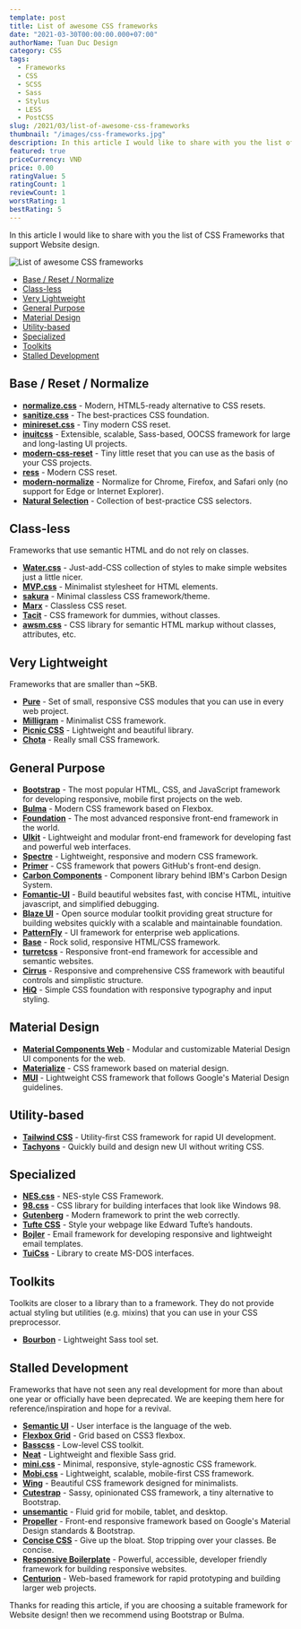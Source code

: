 ```yaml
---
template: post
title: List of awesome CSS frameworks
date: "2021-03-30T00:00:00.000+07:00"
authorName: Tuan Duc Design
category: CSS
tags:
  - Frameworks
  - CSS
  - SCSS
  - Sass
  - Stylus
  - LESS
  - PostCSS
slug: /2021/03/list-of-awesome-css-frameworks
thumbnail: "/images/css-frameworks.jpg"
description: In this article I would like to share with you the list of CSS Frameworks that support Website design.
featured: true
priceCurrency: VNĐ
price: 0.00
ratingValue: 5
ratingCount: 1
reviewCount: 1
worstRating: 1
bestRating: 5
---
```


In this article I would like to share with you the list of CSS Frameworks that support Website design.

![List of awesome CSS frameworks](/images/css-frameworks.jpg)

- [Base / Reset / Normalize](#base--reset--normalize)
- [Class-less](#class--les)
- [Very Lightweight](#very-lightweight)
- [General Purpose](#general-purpose)
- [Material Design](#material-design)
- [Utility-based](#utility--based)
- [Specialized](#specialized)
- [Toolkits](#toolkits)
- [Stalled Development](#stalled-development)

## Base / Reset / Normalize

- **[normalize.css](https://necolas.github.io/normalize.css/)** - Modern, HTML5-ready alternative to CSS resets.
- **[sanitize.css](https://csstools.github.io/sanitize.css/)** - The best-practices CSS foundation.
- **[minireset.css](hhttps://jgthms.com/minireset.css/)** - Tiny modern CSS reset.
- **[inuitcss](https://github.com/inuitcss/inuitcss)** - Extensible, scalable, Sass-based, OOCSS framework for large and long-lasting UI projects.
- **[modern-css-reset](https://github.com/hankchizljaw/modern-css-reset)** - Tiny little reset that you can use as the basis of your CSS projects.
- **[ress](https://github.com/filipelinhares/ress)** - Modern CSS reset.
- **[modern-normalize](https://github.com/sindresorhus/modern-normalize)** - Normalize for Chrome, Firefox, and Safari only (no support for Edge or Internet Explorer).
- **[Natural Selection](https://github.com/frontaid/natural-selection)** - Collection of best-practice CSS selectors.

## Class-less

Frameworks that use semantic HTML and do not rely on classes.

- **[Water.css](https://watercss.kognise.dev/)** - Just-add-CSS collection of styles to make simple websites just a little nicer.
- **[MVP.css](https://andybrewer.github.io/mvp/)** - Minimalist stylesheet for HTML elements.
- **[sakura](https://oxal.org/projects/sakura/)** - Minimal classless CSS framework/theme.
- **[Marx](https://mblode.github.io/marx/)** - Classless CSS reset.
- **[Tacit](https://yegor256.github.io/tacit/)** - CSS framework for dummies, without classes.
- **[awsm.css](https://igoradamenko.github.io/awsm.css/)** - CSS library for semantic HTML markup without classes, attributes, etc.

## Very Lightweight

Frameworks that are smaller than ~5KB.

- **[Pure](https://purecss.io)** - Set of small, responsive CSS modules that you can use in every web project.
- **[Milligram](https://milligram.io)** - Minimalist CSS framework.
- **[Picnic CSS](https://picnicss.com)** - Lightweight and beautiful library.
- **[Chota](https://jenil.github.io/chota/)** - Really small CSS framework.

## General Purpose

- **[Bootstrap](https://getbootstrap.com)** - The most popular HTML, CSS, and JavaScript framework for developing responsive, mobile first projects on the web.
- **[Bulma](https://bulma.io)** - Modern CSS framework based on Flexbox.
- **[Foundation](https://get.foundation/)** - The most advanced responsive front-end framework in the world.
- **[UIkit](https://getuikit.com)** - Lightweight and modular front-end framework for developing fast and powerful web interfaces.
- **[Spectre](https://picturepan2.github.io/spectre/)** - Lightweight, responsive and modern CSS framework.
- **[Primer](https://primer.style/)** - CSS framework that powers GitHub's front-end design.
- **[Carbon Components](https://www.carbondesignsystem.com/)** - Component library behind IBM's Carbon Design System.
- **[Fomantic-UI](https://fomantic-ui.com/)** - Build beautiful websites fast, with concise HTML, intuitive javascript, and simplified debugging.
- **[Blaze UI](https://www.blazeui.com)** - Open source modular toolkit providing great structure for building websites quickly with a scalable and maintainable foundation.
- **[PatternFly](https://www.patternfly.org/)** - UI framework for enterprise web applications.
- **[Base](https://getbase.org)** - Rock solid, responsive HTML/CSS framework.
- **[turretcss](https://turretcss.com)** - Responsive front-end framework for accessible and semantic websites.
- **[Cirrus](https://spiderpig86.github.io/Cirrus/)** - Responsive and comprehensive CSS framework with beautiful controls and simplistic structure.
- **[HiQ](https://jonathanharrell.github.io/hiq/)** - Simple CSS foundation with responsive typography and input styling.

## Material Design

- **[Material Components Web](https://material.io/components/web/)** - Modular and customizable Material Design UI components for the web.
- **[Materialize](https://materializecss.com)** - CSS framework based on material design.
- **[MUI](https://www.muicss.com)** - Lightweight CSS framework that follows Google's Material Design guidelines.

## Utility-based

- **[Tailwind CSS](https://tailwindcss.com)** - Utility-first CSS framework for rapid UI development.
- **[Tachyons](https://tachyons.io)** - Quickly build and design new UI without writing CSS.

## Specialized

- **[NES.css](https://nostalgic-css.github.io/NES.css/)** - NES-style CSS Framework.
- **[98.css](https://jdan.github.io/98.css/)** - CSS library for building interfaces that look like Windows 98.
- **[Gutenberg](https://github.com/BafS/Gutenberg)** - Modern framework to print the web correctly.
- **[Tufte CSS](https://edwardtufte.github.io/tufte-css/)** - Style your webpage like Edward Tufte’s handouts.
- **[Bojler](https://bojler.slicejack.com)** - Email framework for developing responsive and lightweight email templates.
- **[TuiCss](https://github.com/vinibiavatti1/TuiCss)** - Library to create MS-DOS interfaces.

## Toolkits

Toolkits are closer to a library than to a framework.
They do not provide actual styling but utilities (e.g. mixins) that you can use in your CSS preprocessor.

- **[Bourbon](https://www.bourbon.io/)** - Lightweight Sass tool set.

## Stalled Development

Frameworks that have not seen any real development for more than about one year or officially have been deprecated.
We are keeping them here for reference/inspiration and hope for a revival.

- **[Semantic UI](https://semantic-ui.com)** - User interface is the language of the web.
- **[Flexbox Grid](https://flexboxgrid.com)** - Grid based on CSS3 flexbox.
- **[Basscss](https://basscss.com)** - Low-level CSS toolkit.
- **[Neat](https://neat.bourbon.io/)** - Lightweight and flexible Sass grid.
- **[mini.css](https://minicss.org)** - Minimal, responsive, style-agnostic CSS framework.
- **[Mobi.css](https://getmobicss.com)** - Lightweight, scalable, mobile-first CSS framework.
- **[Wing](https://kbrsh.github.io/wing/)** - Beautiful CSS framework designed for minimalists.
- **[Cutestrap](https://www.cutestrap.com)** - Sassy, opinionated CSS framework, a tiny alternative to Bootstrap.
- **[unsemantic](https://unsemantic.com)** - Fluid grid for mobile, tablet, and desktop.
- **[Propeller](https://propeller.in)** - Front-end responsive framework based on Google's Material Design standards & Bootstrap.
- **[Concise CSS](https://concisecss.com)** - Give up the bloat. Stop tripping over your classes. Be concise.
- **[Responsive Boilerplate](https://responsivebp.com)** - Powerful, accessible, developer friendly framework for building responsive websites.
- **[Centurion](https://www.centurionframework.com)** - Web-based framework for rapid prototyping and building larger web projects.

Thanks for reading this article, if you are choosing a suitable framework for Website design! then we recommend using Bootstrap or Bulma.
